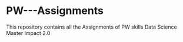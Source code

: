 # PW---Assignments
This repository contains all the Assignments of PW skills Data Science Master Impact 2.0
